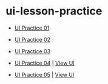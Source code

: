 # ui-lesson-practice

- <p><a href="https://github.com/Mhadi-1382/ui-lesson-practice/blob/main/ui-01/%D8%AA%D9%85%D8%B1%DB%8C%D9%86_%D8%AC%D9%84%D8%B3%D9%87_%D8%A7%D9%88%D9%84.pdf">UI Practice 01</a></p>
- <p><a href="https://github.com/Mhadi-1382/ui-lesson-practice/blob/main/ui-02/%D8%AA%D9%85%D8%B1%DB%8C%D9%86_%D8%AC%D9%84%D8%B3%D9%87_%D8%AF%D9%88%D9%85.pdf">UI Practice 02</a></p>
- <p><a href="https://github.com/Mhadi-1382/ui-lesson-practice/blob/main/ui-03/%D8%AA%D9%85%D8%B1%DB%8C%D9%86_%D8%AC%D9%84%D8%B3%D9%87_%D8%B3%D9%88%D9%85.pdf">UI Practice 03</a></p>
- <p><a href="https://github.com/Mhadi-1382/ui-lesson-practice/blob/main/ui-04/%D8%AA%D9%85%D8%B1%DB%8C%D9%86_%D8%AC%D9%84%D8%B3%D9%87_%DA%86%D9%87%D8%A7%D8%B1%D9%85.pdf">UI Practice 04</a> | <a href="https://mhadi-1382.github.io/ui-lesson-practice/ui-04/ui-04.html">View UI</a></p>
- <p><a href="https://github.com/Mhadi-1382/ui-lesson-practice/blob/main/ui-05/%D8%AA%D9%85%D8%B1%DB%8C%D9%86_%D8%AC%D9%84%D8%B3%D9%87_%D9%BE%D9%86%D8%AC%D9%85.pdf">UI Practice 05</a> | <a href="https://mhadi-1382.github.io/ui-lesson-practice/ui-05/ui-05.html">View UI</a></p>
